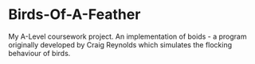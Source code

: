 # Birds-Of-A-Feather
My A-Level coursework project. An implementation of boids - a program originally developed by Craig Reynolds which simulates the flocking behaviour of birds. 
